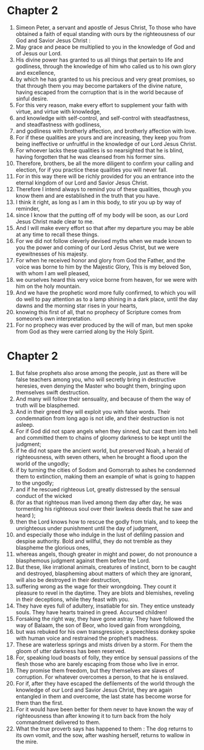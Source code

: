 # Chapter 2

1. Simeon Peter, a servant and apostle of Jesus Christ, To those who have obtained a faith of equal standing with ours by the righteousness of our God and Savior Jesus Christ :
2. May grace and peace be multiplied to you in the knowledge of God and of Jesus our Lord.
3. His divine power has granted to us all things that pertain to life and godliness, through the knowledge of him who called us to his own glory and excellence,
4. by which he has granted to us his precious and very great promises, so that through them you may become partakers of the divine nature, having escaped from the corruption that is in the world because of sinful desire.
5. For this very reason, make every effort to supplement your faith with virtue, and virtue with knowledge,
6. and knowledge with self-control, and self-control with steadfastness, and steadfastness with godliness,
7. and godliness with brotherly affection, and brotherly affection with love.
8. For if these qualities are yours and are increasing, they keep you from being ineffective or unfruitful in the knowledge of our Lord Jesus Christ.
9. For whoever lacks these qualities is so nearsighted that he is blind, having forgotten that he was cleansed from his former sins.
10. Therefore, brothers, be all the more diligent to confirm your calling and election, for if you practice these qualities you will never fall.
11. For in this way there will be richly provided for you an entrance into the eternal kingdom of our Lord and Savior Jesus Christ.
12. Therefore I intend always to remind you of these qualities, though you know them and are established in the truth that you have.
13. I think it right, as long as I am in this body, to stir you up by way of reminder,
14. since I know that the putting off of my body will be soon, as our Lord Jesus Christ made clear to me.
15. And I will make every effort so that after my departure you may be able at any time to recall these things.
16. For we did not follow cleverly devised myths when we made known to you the power and coming of our Lord Jesus Christ, but we were eyewitnesses of his majesty.
17. For when he received honor and glory from God the Father, and the voice was borne to him by the Majestic Glory, This is my beloved Son, with whom I am well pleased,
18. we ourselves heard this very voice borne from heaven, for we were with him on the holy mountain.
19. And we have the prophetic word more fully confirmed, to which you will do well to pay attention as to a lamp shining in a dark place, until the day dawns and the morning star rises in your hearts,
20. knowing this first of all, that no prophecy of Scripture comes from someone’s own interpretation.
21. For no prophecy was ever produced by the will of man, but men spoke from God as they were carried along by the Holy Spirit.

# Chapter 2

1. But false prophets also arose among the people, just as there will be false teachers among you, who will secretly bring in destructive heresies, even denying the Master who bought them, bringing upon themselves swift destruction.
2. And many will follow their sensuality, and because of them the way of truth will be blasphemed.
3. And in their greed they will exploit you with false words. Their condemnation from long ago is not idle, and their destruction is not asleep.
4. For if God did not spare angels when they sinned, but cast them into hell and committed them to chains of gloomy darkness to be kept until the judgment;
5. if he did not spare the ancient world, but preserved Noah, a herald of righteousness, with seven others, when he brought a flood upon the world of the ungodly;
6. if by turning the cities of Sodom and Gomorrah to ashes he condemned them to extinction, making them an example of what is going to happen to the ungodly;
7. and if he rescued righteous Lot, greatly distressed by the sensual conduct of the wicked
8. (for as that righteous man lived among them day after day, he was tormenting his righteous soul over their lawless deeds that he saw and heard );
9. then the Lord knows how to rescue the godly from trials, and to keep the unrighteous under punishment until the day of judgment,
10. and especially those who indulge in the lust of defiling passion and despise authority. Bold and willful, they do not tremble as they blaspheme the glorious ones,
11. whereas angels, though greater in might and power, do not pronounce a blasphemous judgment against them before the Lord.
12. But these, like irrational animals, creatures of instinct, born to be caught and destroyed, blaspheming about matters of which they are ignorant, will also be destroyed in their destruction,
13. suffering wrong as the wage for their wrongdoing. They count it pleasure to revel in the daytime. They are blots and blemishes, reveling in their deceptions, while they feast with you.
14. They have eyes full of adultery, insatiable for sin. They entice unsteady souls. They have hearts trained in greed. Accursed children!
15. Forsaking the right way, they have gone astray. They have followed the way of Balaam, the son of Beor, who loved gain from wrongdoing,
16. but was rebuked for his own transgression; a speechless donkey spoke with human voice and restrained the prophet’s madness.
17. These are waterless springs and mists driven by a storm. For them the gloom of utter darkness has been reserved.
18. For, speaking loud boasts of folly, they entice by sensual passions of the flesh those who are barely escaping from those who live in error.
19. They promise them freedom, but they themselves are slaves of corruption. For whatever overcomes a person, to that he is enslaved.
20. For if, after they have escaped the defilements of the world through the knowledge of our Lord and Savior Jesus Christ, they are again entangled in them and overcome, the last state has become worse for them than the first.
21. For it would have been better for them never to have known the way of righteousness than after knowing it to turn back from the holy commandment delivered to them.
22. What the true proverb says has happened to them : The dog returns to its own vomit, and the sow, after washing herself, returns to wallow in the mire.

